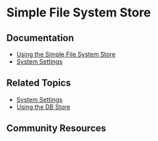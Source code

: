 # Simple File System Store

## Documentation

* [Using the Simple File System Store](https://portal.liferay.dev/docs/7-2/deploy/-/knowledge_base/d/using-the-simple-file-system-store)
* [System Settings](https://portal.liferay.dev/docs/7-2/user/-/knowledge_base/u/system-settings)

## Related Topics

* [System Settings](https://portal.liferay.dev/docs/7-2/user/-/knowledge_base/u/system-settings)
* [Using the DB Store](https://portal.liferay.dev/docs/7-2/deploy/-/knowledge_base/d/using-the-dbstore)

## Community Resources